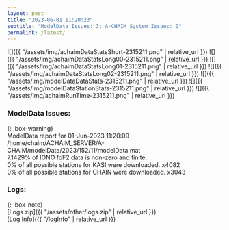 ```yaml
---
layout: post
title: "2023-06-01 11:20:23"
subtitle: "ModelData Issues: 3; A-CHAIM System Issues: 0"
permalink: /latest/
---
```


![]({{ "/assets/img/achaimDataStatsShort-2315211.png" | relative_url }})
![]({{ "/assets/img/achaimDataStatsLong00-2315211.png" | relative_url }})
![]({{ "/assets/img/achaimDataStatsLong01-2315211.png" | relative_url }})
![]({{ "/assets/img/achaimDataStatsLong02-2315211.png" | relative_url }})
![]({{ "/assets/img/modelDataDataStats-2315211.png" | relative_url }})
![]({{ "/assets/img/modelDataStationStats-2315211.png" | relative_url }})
![]({{ "/assets/img/achaimRunTime-2315211.png" | relative_url }})


### ModelData Issues:  
  
{: .box-warning}  
 ModelData report for 01-Jun-2023 11:20:09   
 /home/chaim/ACHAIM_SERVER/A-CHAIM/modelData/2023/152/11/modelData.mat   
 7.1429% of IONO foF2 data is non-zero and finite.   
 0% of all possible stations for KASI were downloaded. x4082   
 0% of all possible stations for CHAIN were downloaded. x3043   
  


### Logs:  
  
{: .box-note}  
[Logs.zip]({{ "/assets/other/logs.zip" | relative_url }})  
[Log Info]({{ "/logInfo" | relative_url }})  
